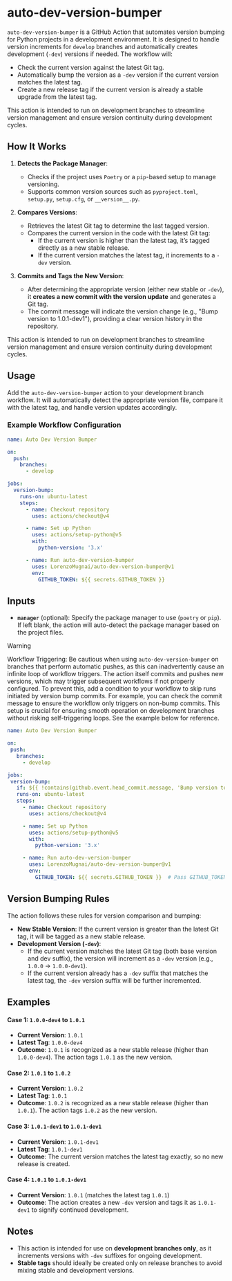 # auto-dev-version-bumper

`auto-dev-version-bumper` is a GitHub Action that automates version bumping for Python projects in a development environment. It is designed to handle version increments for `develop` branches and automatically creates development (`-dev`) versions if needed. The workflow will:

- Check the current version against the latest Git tag.
- Automatically bump the version as a `-dev` version if the current version matches the latest tag.
- Create a new release tag if the current version is already a stable upgrade from the latest tag.

This action is intended to run on development branches to streamline version management and ensure version continuity during development cycles.

## How It Works

1. **Detects the Package Manager**:
   - Checks if the project uses `Poetry` or a `pip`-based setup to manage versioning.
   - Supports common version sources such as `pyproject.toml`, `setup.py`, `setup.cfg`, or `__version__.py`.

2. **Compares Versions**:
   - Retrieves the latest Git tag to determine the last tagged version.
   - Compares the current version in the code with the latest Git tag:
     - If the current version is higher than the latest tag, it’s tagged directly as a new stable release.
     - If the current version matches the latest tag, it increments to a `-dev` version.

3. **Commits and Tags the New Version**:
   - After determining the appropriate version (either new stable or `-dev`), it **creates a new commit with the version update** and generates a Git tag.
   - The commit message will indicate the version change (e.g., "Bump version to 1.0.1-dev1"), providing a clear version history in the repository.

This action is intended to run on development branches to streamline version management and ensure version continuity during development cycles.

## Usage

Add the `auto-dev-version-bumper` action to your development branch workflow. It will automatically detect the appropriate version file, compare it with the latest tag, and handle version updates accordingly.

### Example Workflow Configuration

```yaml
name: Auto Dev Version Bumper

on:
  push:
    branches:
      - develop

jobs:
  version-bump:
    runs-on: ubuntu-latest
    steps:
      - name: Checkout repository
        uses: actions/checkout@v4

      - name: Set up Python
        uses: actions/setup-python@v5
        with:
          python-version: '3.x'

      - name: Run auto-dev-version-bumper
        uses: LorenzoMugnai/auto-dev-version-bumper@v1
        env:
          GITHUB_TOKEN: ${{ secrets.GITHUB_TOKEN }}  
```

## Inputs

- **`manager`** (optional): Specify the package manager to use (`poetry` or `pip`). If left blank, the action will auto-detect the package manager based on the project files.

> [!WARNING]
> Workflow Triggering: Be cautious when using `auto-dev-version-bumper` on branches that perform automatic pushes, as this can inadvertently cause an infinite loop of workflow triggers. The action itself commits and pushes new versions, which may trigger subsequent workflows if not properly configured. To prevent this, add a condition to your workflow to skip runs initiated by version bump commits. For example, you can check the commit message to ensure the workflow only triggers on non-bump commits. This setup is crucial for ensuring smooth operation on development branches without risking self-triggering loops. See the example below for reference.
>```yaml
>name: Auto Dev Version Bumper
>
>on:
>  push:
>    branches:
>      - develop
>
>jobs:
>  version-bump:
>    if: ${{ !contains(github.event.head_commit.message, 'Bump version to') }} 
>    runs-on: ubuntu-latest
>    steps:
>      - name: Checkout repository
>        uses: actions/checkout@v4
>
>      - name: Set up Python
>        uses: actions/setup-python@v5
>        with:
>          python-version: '3.x'
>
>      - name: Run auto-dev-version-bumper
>        uses: LorenzoMugnai/auto-dev-version-bumper@v1
>        env:
>          GITHUB_TOKEN: ${{ secrets.GITHUB_TOKEN }}  # Pass GITHUB_TOKEN explicitly
>```

## Version Bumping Rules

The action follows these rules for version comparison and bumping:

- **New Stable Version**: If the current version is greater than the latest Git tag, it will be tagged as a new stable release.
- **Development Version (`-dev`)**:
  - If the current version matches the latest Git tag (both base version and dev suffix), the version will increment as a `-dev` version (e.g., `1.0.0` → `1.0.0-dev1`).
  - If the current version already has a `-dev` suffix that matches the latest tag, the `-dev` version suffix will be further incremented.

## Examples

#### Case 1: `1.0.0-dev4` to `1.0.1`

- **Current Version**: `1.0.1`
- **Latest Tag**: `1.0.0-dev4`
- **Outcome**: `1.0.1` is recognized as a new stable release (higher than `1.0.0-dev4`). The action tags `1.0.1` as the new version.

#### Case 2: `1.0.1` to `1.0.2`

- **Current Version**: `1.0.2`
- **Latest Tag**: `1.0.1`
- **Outcome**: `1.0.2` is recognized as a new stable release (higher than `1.0.1`). The action tags `1.0.2` as the new version.

#### Case 3: `1.0.1-dev1` to `1.0.1-dev1`

- **Current Version**: `1.0.1-dev1`
- **Latest Tag**: `1.0.1-dev1`
- **Outcome**: The current version matches the latest tag exactly, so no new release is created.

#### Case 4: `1.0.1` to `1.0.1-dev1`

- **Current Version**: `1.0.1` (matches the latest tag `1.0.1`)
- **Outcome**: The action creates a new `-dev` version and tags it as `1.0.1-dev1` to signify continued development.


## Notes

- This action is intended for use on **development branches only**, as it increments versions with `-dev` suffixes for ongoing development.
- **Stable tags** should ideally be created only on release branches to avoid mixing stable and development versions.
